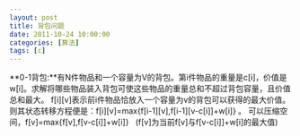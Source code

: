 ```yaml
---
layout: post
title: 背包问题
date: 2011-10-24 10:00:00
categories: [算法]
tags: [c]
---
```

**0-1背包:**有N件物品和一个容量为V的背包。第i件物品的重量是c[i]，价值是w[i]。求解将哪些物品装入背包可使这些物品的重量总和不超过背包容量，且价值总和最大。
f[i][v]表示前i件物品恰放入一个容量为v的背包可以获得的最大价值。则其状态转移方程便是：f[i][v]=max{f[i-1][v],f[i-1][v-c[i]]+w[i]} 。 可以压缩空间，f[v]=max{f[v],f[v-c[i]]+w[i]}   (f[v]为当前f[v]与f[v-c[i]]+w[i]的最大值)
